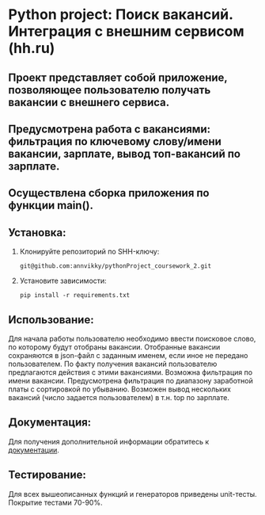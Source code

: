 # Python project: Поиск вакансий. Интеграция с внешним сервисом (hh.ru)

## Проект представляет собой приложение, позволяющее пользователю получать вакансии с внешнего сервиса.
## Предусмотрена работа с вакансиями: фильтрация по ключевому слову/имени вакансии, зарплате, вывод топ-вакансий по зарплате.
## Осуществлена сборка приложения по функции main().

## Установка:
1. Клонируйте репозиторий по SHH-ключу:
    ```
    git@github.com:annvikky/pythonProject_coursework_2.git
    ```
2. Установите зависимости:
    ```
    pip install -r requirements.txt
    ```
## Использование: 

Для начала работы пользователю необходимо ввести поисковое слово, по которому будут отобраны вакансии. Отобранные вакансии сохраняются в json-файл с заданным именем, если иное не передано пользователем. 
По факту получения вакансий пользователю предлагаются действия с этими вакансиями.
Возможна фильтрация по имени вакансии.
Предусмотрена фильтрация по диапазону заработной платы с сортировкой по убыванию.
Возможен вывод нескольких вакансий (число задается пользователем) в т.н. top по зарплате.

## Документация:

Для получения дополнительной информации обратитесь к [документации](README.md).

## Тестирование:

Для всех вышеописанных функций и генераторов приведены unit-тесты. Покрытие тестами 70-90%.